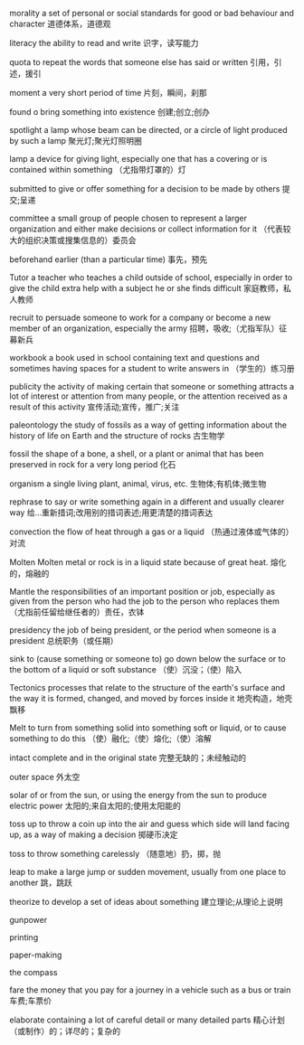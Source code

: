 morality
a set of personal or social standards for good or bad behaviour and character
道德体系，道德观

literacy
the ability to read and write
识字，读写能力

quota
to repeat the words that someone else has said or written
引用，引述，援引

moment
a very short period of time
片刻，瞬间，刹那

found
o bring something into existence
创建;创立;创办

spotlight
a lamp whose beam can be directed, or a circle of light produced by such a lamp
聚光灯;聚光灯照明圈

lamp
a device for giving light, especially one that has a covering or is contained within something
（尤指带灯罩的）灯

submitted
to give or offer something for a decision to be made by others
提交;呈递

committee
a small group of people chosen to represent a larger organization and either make decisions or collect information for it
（代表较大的组织决策或搜集信息的）委员会

beforehand
earlier (than a particular time)
事先，预先

Tutor
a teacher who teaches a child outside of school, especially in order to give the child extra help with a subject he or she finds difficult
家庭教师，私人教师

recruit
to persuade someone to work for a company or become a new member of an organization, especially the army
招聘，吸收;（尤指军队）征募新兵

workbook
a book used in school containing text and questions and sometimes having spaces for a student to write answers in
（学生的）练习册

publicity
the activity of making certain that someone or something attracts a lot of interest or attention from many people, or the attention received as a result of this activity
宣传活动;宣传，推广;关注

paleontology
the study of fossils as a way of getting information about the history of life on Earth and the structure of rocks
古生物学

fossil
the shape of a bone, a shell, or a plant or animal that has been preserved in rock for a very long period
化石

organism
a single living plant, animal, virus, etc.
生物体;有机体;微生物

rephrase
to say or write something again in a different and usually clearer way
给…重新措词;改用别的措词表述;用更清楚的措词表达

convection
the flow of heat through a gas or a liquid
（热通过液体或气体的）对流

Molten
Molten metal or rock is in a liquid state because of great heat.
熔化的，熔融的

Mantle
the responsibilities of an important position or job, especially as given from the person who had the job to the person who replaces them
（尤指前任留给继任者的）责任，衣钵

presidency
the job of being president, or the period when someone is a president
总统职务（或任期）

sink
to (cause something or someone to) go down below the surface or to the bottom of a liquid or soft substance
（使）沉没；（使）陷入


Tectonics
processes that relate to the structure of the earth's surface and the way it is formed, changed, and moved by forces inside it
地壳构造，地壳飘移

Melt
to turn from something solid into something soft or liquid, or to cause something to do this
（使）融化;（使）熔化;（使）溶解

intact
complete and in the original state
完整无缺的；未经触动的

outer space
外太空

solar
of or from the sun, or using the energy from the sun to produce electric power
太阳的;来自太阳的;使用太阳能的

toss up
to throw a coin up into the air and guess which side will land facing up, as a way of making a decision
掷硬币决定

toss
to throw something carelessly
（随意地）扔，掷，抛

leap
to make a large jump or sudden movement, usually from one place to another
跳，跳跃

theorize
to develop a set of ideas about something
建立理论;从理论上说明

gunpower

printing

paper-making

the compass

fare
the money that you pay for a journey in a vehicle such as a bus or train
车费;车票价

elaborate
containing a lot of careful detail or many detailed parts
精心计划（或制作）的；详尽的；复杂的
